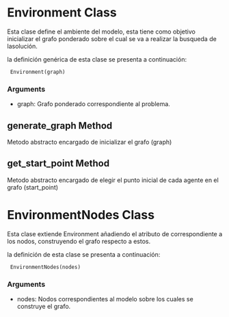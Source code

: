 # Environment Class

Esta clase define el ambiente del modelo, esta tiene como objetivo inicializar el grafo ponderado sobre el cual se va a realizar la busqueda de lasolución.

la definición genérica de esta clase se presenta a continuación: 

````
 Environment(graph)
````

### Arguments

- graph: Grafo ponderado correspondiente al problema.

## generate_graph Method

Metodo abstracto encargado de inicializar el grafo (graph)

## get_start_point Method

Metodo abstracto encargado de elegir el punto inicial de cada agente en el grafo (start_point)

# EnvironmentNodes Class

Esta clase extiende Environment añadiendo el atributo de correspondiente a los nodos, construyendo el grafo respecto a estos.

la definición de esta clase se presenta a continuación: 

````
 EnvironmentNodes(nodes)
````

### Arguments

- nodes: Nodos correspondientes al modelo sobre los cuales se construye el grafo.